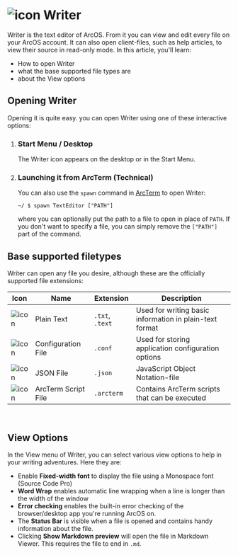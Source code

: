 <h1 class="image-header">
  <img src="#TextEditorIcon" alt="icon"/>
  <span>Writer</span>
</h1>

Writer is the text editor of ArcOS. From it you can view and edit every file on your ArcOS account. It can also open client-files, such as help articles, to view their source in read-only mode. In this article, you'll learn:

- How to open Writer
- what the base supported file types are
- about the View options

## Opening Writer

Opening it is quite easy. you can open Writer using one of these interactive options:

1. ### Start Menu / Desktop

   The Writer icon appears on the desktop or in the Start Menu.

2. ### Launching it from ArcTerm (Technical)

   You can also use the `spawn` command in [ArcTerm](@client/help/ArcTerm.md) to open Writer:

   ```
   ~/ $ spawn TextEditor ["PATH"]
   ```

   where you can optionally put the path to a file to open in place of `PATH`. If you don't want to specify a file, you can simply remove the `["PATH"]` part of the command.

## Base supported filetypes

Writer can open any file you desire, although these are the officially supported file extensions:

| Icon                      | Name                | Extension       | Description                                             |
| ------------------------- | ------------------- | --------------- | ------------------------------------------------------- |
| ![icon](#TextMimeIcon)    | Plain Text          | `.txt`, `.text` | Used for writing basic information in plain-text format |
| ![icon](#FileIcon)        | Configuration File  | `.conf`         | Used for storing application configuration options      |
| ![icon](#JsonMimeIcon)    | JSON File           | `.json`         | JavaScript Object Notation-file                         |
| ![icon](#ArcTermMimeIcon) | ArcTerm Script File | `.arcterm`      | Contains ArcTerm scripts that can be executed           |

<br/>

## View Options

In the View menu of Writer, you can select various view options to help in your writing adventures. Here they are:

- Enable **Fixed-width font** to display the file using a Monospace font (Source Code Pro)
- **Word Wrap** enables automatic line wrapping when a line is longer than the width of the window
- **Error checking** enables the built-in error checking of the browser/desktop app you're running ArcOS on.
- The **Status Bar** is visible when a file is opened and contains handy information about the file.
- Clicking **Show Markdown preview** will open the file in Markdown Viewer. This requires the file to end in `.md`.

